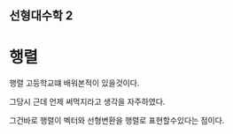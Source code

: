 ## 선형대수학 2

# 행렬

행렬 고등학교떄 배워본적이 있을것이다.

그당시 근데 언제 써먹지라고 생각을 자주하였다.

그건바로 행렬이 벡터와 선형변환을 행렬로 표현할수있다는 점이다.


